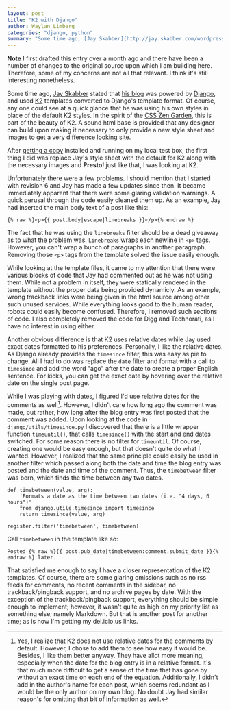 ```yaml
---
layout: post
title: "K2 with Django"
author: Waylan Limberg
categories: "django, python"
summary: "Some time ago, [Jay Skabber](http://jay.skabber.com/wordpress/) stated that [his blog](http://socialistsoftware.com/post/socialist-software-now-powered-django)  was powered by [Django](http://djangoproject.com), and used [K2](http://getk2.com) templates converted to Django's template format. Of course, any one could see at a quick glance that he was using his own styles in place of the default K2 styles. In the spirit of the [CSS Zen Garden](http://www.csszengarden.com/), this is part of the beauty of K2. A sound html base is provided that any designer can build upon making it necessary to only provide a new style sheet and images to get a very difference looking site."
---
```


**Note** I first drafted this entry over a month ago and there have been a number of changes to the original source upon which I am building here. Therefore, some of my concerns are not all that relevant. I think it's still interesting nonetheless.

Some time ago, [Jay Skabber](http://jay.skabber.com/wordpress/) stated that [his blog](http://socialistsoftware.com/post/socialist-software-now-powered-django)  was powered by [Django](http://djangoproject.com), and used [K2](http://getk2.com) templates converted to Django's template format. Of course, any one could see at a quick glance that he was using his own styles in place of the default K2 styles. In the spirit of the [CSS Zen Garden](http://www.csszengarden.com/), this is part of the beauty of K2. A sound html base is provided that any designer can build upon making it necessary to only provide a new style sheet and images to get a very difference looking site.

After [getting a copy](http://source.socialistsoftware.com/sssource/) installed and running on my local test box, the first thing I did was replace Jay's style sheet with the default for K2 along with the necessary images and **Presto!** just like that, I was looking at K2.

Unfortunately there were a few problems. I should mention that I started with revision 6 and Jay has made a few updates since then. It became immediately apparent that there were some glaring validation warnings. A quick perusal through the code easily cleaned them up. As an example, Jay had inserted the main body text of a post like this:

    {% raw %}<p>{{ post.body|escape|linebreaks }}</p>{% endraw %}

The fact that he was using the `linebreaks` filter should be a dead giveaway as to what the problem was. `Linebreaks` wraps each newline in `<p>` tags. However, you can't wrap a bunch of paragraphs in another paragraph. Removing those `<p>` tags from the template solved the issue easily enough.

While looking at the template files, it came to my attention that there were various blocks of code that Jay had commented out as he was not using them. While not a problem in itself, they were statically rendered in the template without the proper data being provided dynamicly. As an example, wrong trackback links were being given in the html source among other such unused services. While everything looks good to the human reader, robots could easily become confused. Therefore, I removed such sections of code. I also completely removed the code for Digg and Technorati, as I have no interest in using either.

Another obvious difference is that K2 uses relative dates while Jay used exact dates formatted to his preferences. Personally, I like the relative dates. As Django already provides the `timesince` filter, this was easy as pie to change. All I had to do was replace the `date` filter and format with a call to `timesince` and add the word "ago" after the date to create a proper English sentence. For kicks, you can get the exact date by hovering over the relative date on the single post page. 

While I was playing with dates, I figured I'd use relative dates for the comments as well[^1]. However, I didn't care how long ago the comment was made, but rather, how long after the blog entry was first posted that the comment was added. Upon looking at the code in `django/utils/timesince.py` I discovered that there is a little wrapper function `timeuntil()`, that calls `timesince()` with the start and end dates switched. For some reason there is no filter for `timeuntil`. Of course, creating one would be easy enough, but that doesn't quite do what I wanted. However, I realized that the same principle could easily be used in another filter which passed along both the date and time the blog entry was posted and the date and time of the comment. Thus, the `timebetween` filter was born, which finds the time between any two dates.

    def timebetween(value, arg):
        'Formats a date as the time between two dates (i.e. "4 days, 6 hours")'
        from django.utils.timesince import timesince
        return timesince(value, arg)
    
    register.filter('timebetween', timebetween)

Call `timebetween` in the template like so:

    Posted {% raw %}{{ post.pub_date|timebetween:comment.submit_date }}{% endraw %} later.

That satisfied me enough to say I have a closer representation of the K2 templates. Of course, there are some glaring omissions such as no rss feeds for comments, no recent comments in the sidebar, no trackback/pingback support, and no archive pages by date. With the exception of the trackback/pingback support, everything should be simple enough to implement; however, it wasn't quite as high on my priority list as something else; namely Markdown. But that is another post for another time; as is how I'm getting my del.icio.us links.

[^1]: Yes, I realize that K2 does not use relative dates for the comments by default. However, I chose to add them to see how easy it would be. Besides, I like them better anyway. They have allot more meaning, especially when the date for the blog entry is in a relative format. It's that much more difficult to get a sense of the time that has gone by without an exact time on each end of the equation. Additionally, I didn't add in the author's name for each post, which seems redundant as I would be the only author on my own blog. No doubt Jay had similar reason's for omitting that bit of information as well.
